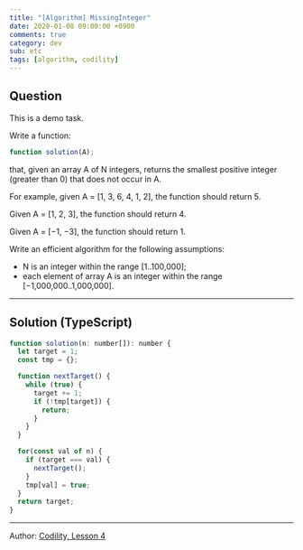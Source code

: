 ```yaml
---
title: "[Algorithm] MissingInteger"
date: 2020-01-08 09:00:00 +0900
comments: true
category: dev
sub: etc
tags: [algorithm, codility]
---
```


## Question
This is a demo task.

Write a function:

```js
function solution(A);
```

that, given an array A of N integers, returns the smallest positive integer (greater than 0) that does not occur in A.

For example, given A = [1, 3, 6, 4, 1, 2], the function should return 5.

Given A = [1, 2, 3], the function should return 4.

Given A = [−1, −3], the function should return 1.

Write an efficient algorithm for the following assumptions:

* N is an integer within the range [1..100,000];
* each element of array A is an integer within the range [−1,000,000..1,000,000].

---

## Solution (TypeScript)

```js
function solution(n: number[]): number {
  let target = 1;
  const tmp = {};

  function nextTarget() {
    while (true) {
      target += 1;
      if (!tmp[target]) {
        return;
      }
    }
  }

  for(const val of n) {
    if (target === val) {
      nextTarget();
    }
    tmp[val] = true;
  }
  return target;
}
```

---

Author: [Codility, Lesson 4](https://app.codility.com/programmers/lessons/4-counting_elements/missing_integer/)